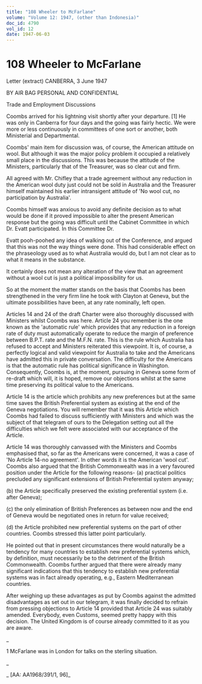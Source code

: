 ```yaml
---
title: "108 Wheeler to McFarlane"
volume: "Volume 12: 1947, (other than Indonesia)"
doc_id: 4790
vol_id: 12
date: 1947-06-03
---
```


# 108 Wheeler to McFarlane

Letter (extract) CANBERRA, 3 June 1947

BY AIR BAG PERSONAL AND CONFIDENTIAL

Trade and Employment Discussions

Coombs arrived for his lightning visit shortly after your departure. [1] He was only in Canberra for four days and the going was fairly hectic. We were more or less continuously in committees of one sort or another, both Ministerial and Departmental.

Coombs' main item for discussion was, of course, the American attitude on wool. But although it was the major policy problem it occupied a relatively small place in the discussions. This was because the attitude of the Ministers, particularly that of the Treasurer, was so clear cut and firm.

All agreed with Mr. Chifley that a trade agreement without any reduction in the American wool duty just could not be sold in Australia and the Treasurer himself maintained his earlier intransigent attitude of 'No wool cut, no participation by Australia'.

Coombs himself was anxious to avoid any definite decision as to what would be done if it proved impossible to alter the present American response but the going was difficult until the Cabinet Committee in which Dr. Evatt participated. In this Committee Dr.

Evatt pooh-poohed any idea of walking out of the Conference, and argued that this was not the way things were done. This had considerable effect on the phraseology used as to what Australia would do, but I am not clear as to what it means in the substance.

It certainly does not mean any alteration of the view that an agreement without a wool cut is just a political impossibility for us.

So at the moment the matter stands on the basis that Coombs has been strengthened in the very firm line he took with Clayton at Geneva, but the ultimate possibilities have been, at any rate nominally, left open.

Articles 14 and 24 of the draft Charter were also thoroughly discussed with Ministers whilst Coombs was here. Article 24 you remember is the one known as the 'automatic rule' which provides that any reduction in a foreign rate of duty must automatically operate to reduce the margin of preference between B.P.T. rate and the M.F.N. rate. This is the rule which Australia has refused to accept and Ministers reiterated this viewpoint. It is, of course, a perfectly logical and valid viewpoint for Australia to take and the Americans have admitted this in private conversation. The difficulty for the Americans is that the automatic rule has political significance in Washington. Consequently, Coombs is, at the moment, pursuing in Geneva some form of re-draft which will, it is hoped, remove our objections whilst at the same time preserving its political value to the Americans.

Article 14 is the article which prohibits any new preferences but at the same time saves the British Preferential system as existing at the end of the Geneva negotiations. You will remember that it was this Article which Coombs had failed to discuss sufficiently with Ministers and which was the subject of that telegram of ours to the Delegation setting out all the difficulties which we felt were associated with our acceptance of the Article.

Article 14 was thoroughly canvassed with the Ministers and Coombs emphasised that, so far as the Americans were concerned, it was a case of 'No Article 14-no agreement'. In other words it is the American 'wool cut'. Coombs also argued that the British Commonwealth was in a very favoured position under the Article for the following reasons- (a) practical politics precluded any significant extensions of British Preferential system anyway;

(b) the Article specifically preserved the existing preferential system (i.e. after Geneva);

(c) the only elimination of British Preferences as between now and the end of Geneva would be negotiated ones in return for value received;

(d) the Article prohibited new preferential systems on the part of other countries. Coombs stressed this latter point particularly.

He pointed out that in present circumstances there would naturally be a tendency for many countries to establish new preferential systems which, by definition, must necessarily be to the detriment of the British Commonwealth. Coombs further argued that there were already many significant indications that this tendency to establish new preferential systems was in fact already operating, e.g., Eastern Mediterranean countries.

After weighing up these advantages as put by Coombs against the admitted disadvantages as set out in our telegram, it was finally decided to refrain from pressing objections to Article 14 provided that Article 24 was suitably amended. Everybody, even Customs, seemed pretty happy with this decision. The United Kingdom is of course already committed to it as you are aware.

_

1 McFarlane was in London for talks on the sterling situation.

_

_ [AA: AA1968/391/1, 96]_

